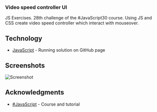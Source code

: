 ### Video speed controller UI

JS Exercises. 28th challenge of the #JavaScript30 course.
Using JS and CSS create video speed controller which interact with mouseover.

## Technology

* [JavaScript](https://kmthorsnes.github.io/28-video-speed-controller/) - Running solution on GitHub page

## Screenshots
![Screenshot](https://github.com/kmthorsnes/28-video-speed-controller-ui/blob/master/screenshots/gif1.gif?raw=true "Optional title")

## Acknowledgments

* [#JavaScript](https://javascript30.com/) - Course and tutorial